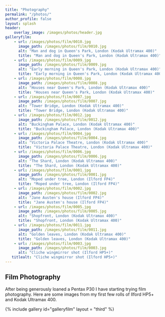 ```yaml
---
title: "Photography"
permalink: "/photos/"
author_profile: false
layout: splash
header:
    overlay_image: /images/photos/header.jpg
galleryfilm:
    - url: /images/photos/film/0010.jpg
      image_path: /images/photos/film/0010.jpg
      alt: "Man and dog in Queen's Park, London (Kodak Ultramax 400)"
      title: "Man and dog in Queen's Park, London (Kodak Ultramax 400)"
    - url: /images/photos/film/0009.jpg
      image_path: /images/photos/film/0009.jpg
      alt: "Early morning in Queen's Park, London (Kodak Ultramax 400)"
      title: "Early morning in Queen's Park, London (Kodak Ultramax 400)"
    - url: /images/photos/film/0008.jpg
      image_path: /images/photos/film/0008.jpg
      alt: "Houses near Queen's Park, London (Kodak Ultramax 400)"
      title: "Houses near Queen's Park, London (Kodak Ultramax 400)"
    - url: /images/photos/film/0007.jpg
      image_path: /images/photos/film/0007.jpg
      alt: "Tower Bridge, London (Kodak Ultramax 400)"
      title: "Tower Bridge, London (Kodak Ultramax 400)"
    - url: /images/photos/film/0012.jpg
      image_path: /images/photos/film/0012.jpg
      alt: "Buckingham Palace, London (Kodak Ultramax 400)"
      title: "Buckingham Palace, London (Kodak Ultramax 400)"
    - url: /images/photos/film/0004.jpg
      image_path: /images/photos/film/0004.jpg
      alt: "Victoria Palace Theatre, London (Kodak Ultramax 400)"
      title: "Victoria Palace Theatre, London (Kodak Ultramax 400)"
    - url: /images/photos/film/0006.jpg
      image_path: /images/photos/film/0006.jpg
      alt: "The Shard, London (Kodak Ultramax 400)"
      title: "The Shard, London (Kodak Ultramax 400)"
    - url: /images/photos/film/0001.jpg
      image_path: /images/photos/film/0001.jpg
      alt: "Moped under tree, London (Ilford FP4)"
      title: "Moped under tree, London (Ilford FP4)"
    - url: /images/photos/film/0002.jpg
      image_path: /images/photos/film/0002.jpg
      alt: "Jane Austen's house (Ilford FP4)"
      title: "Jane Austen's house (Ilford FP4)"
    - url: /images/photos/film/0005.jpg
      image_path: /images/photos/film/0005.jpg
      alt: "Shopfront, London (Kodak Ultramax 400)"
      title: "Shopfront, London (Kodak Ultramax 400)"
    - url: /images/photos/film/0011.jpg
      image_path: /images/photos/film/0011.jpg
      alt: "Golden leaves, London (Kodak Ultramax 400)"
      title: "Golden leaves, London (Kodak Ultramax 400)"
    - url: /images/photos/film/0003.jpg
      image_path: /images/photos/film/0003.jpg
      alt: "Cliche wingmirror shot (Ilford HP5+)"
   titlealt: "Cliche wingmirror shot (Ilford HP5+)"
---
```


## Film Photography

After being generously loaned a Pentax P30 I have starting trying film photography. Here are some images from my first few rolls of Ilford HP5+ and Kodak Ultramax 400.

{% include gallery id="galleryfilm" layout = "third" %}

<!-- ## Nature -->

<!-- {% include gallery id="gallerynature" layout = "third" %} -->
